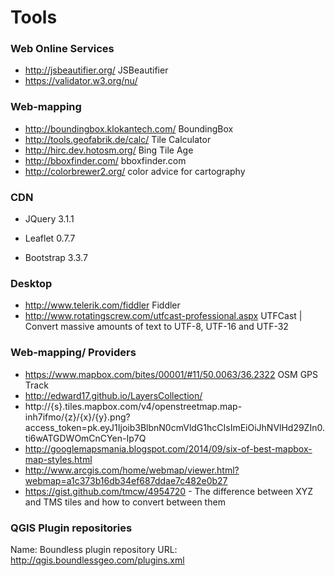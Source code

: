 Tools
=====

### Web Online Services

* http://jsbeautifier.org/ JSBeautifier
* https://validator.w3.org/nu/  

  
### Web-mapping

* http://boundingbox.klokantech.com/ BoundingBox
* http://tools.geofabrik.de/calc/ Tile Calculator
* http://hirc.dev.hotosm.org/ Bing Tile Age
* http://bboxfinder.com/ bboxfinder.com
* http://colorbrewer2.org/ color advice for cartography
  
### CDN

* JQuery 3.1.1

<script src="https://ajax.googleapis.com/ajax/libs/jquery/3.1.1/jquery.min.js"></script>

* Leaflet 0.7.7

<link rel="stylesheet" href="cdn.leafletjs.com/leaflet-0.7.7/leaflet.css" />
<script src="http://cdn.leafletjs.com/leaflet-0.7.7/leaflet.js"></script>

* Bootstrap 3.3.7

<!-- Latest compiled and minified CSS -->
<link rel="stylesheet" href="https://maxcdn.bootstrapcdn.com/bootstrap/3.3.7/css/bootstrap.min.css">
<!-- Optional theme -->
<link rel="stylesheet" href="https://maxcdn.bootstrapcdn.com/bootstrap/3.3.7/css/bootstrap-theme.min.css">
<!-- Latest compiled and minified JavaScript -->
<script src="https://maxcdn.bootstrapcdn.com/bootstrap/3.3.7/js/bootstrap.min.js"></script>
  
  
  
  
### Desktop

* http://www.telerik.com/fiddler Fiddler
* http://www.rotatingscrew.com/utfcast-professional.aspx UTFCast | Convert massive amounts of text to UTF-8, UTF-16 and UTF-32




### Web-mapping/ Providers
* https://www.mapbox.com/bites/00001/#11/50.0063/36.2322 OSM GPS Track
* http://edward17.github.io/LayersCollection/
* http://{s}.tiles.mapbox.com/v4/openstreetmap.map-inh7ifmo/{z}/{x}/{y}.png?access_token=pk.eyJ1Ijoib3BlbnN0cmVldG1hcCIsImEiOiJhNVlHd29ZIn0.ti6wATGDWOmCnCYen-Ip7Q
* http://googlemapsmania.blogspot.com/2014/09/six-of-best-mapbox-map-styles.html
* http://www.arcgis.com/home/webmap/viewer.html?webmap=a1c373b16db34ef687ddae7c482e0b27
* https://gist.github.com/tmcw/4954720 - The difference between XYZ and TMS tiles and how to convert between them



### QGIS Plugin repositories
Name: Boundless plugin repository
URL: http://qgis.boundlessgeo.com/plugins.xml




